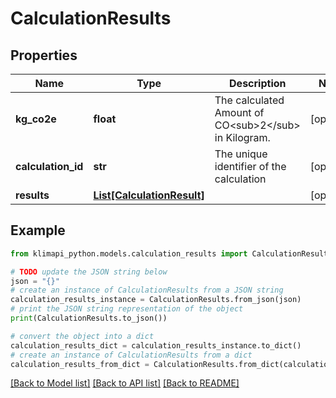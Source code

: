 # CalculationResults


## Properties

Name | Type | Description | Notes
------------ | ------------- | ------------- | -------------
**kg_co2e** | **float** | The calculated Amount of CO&lt;sub&gt;2&lt;/sub&gt; in Kilogram. | [optional] 
**calculation_id** | **str** | The unique identifier of the calculation | [optional] 
**results** | [**List[CalculationResult]**](CalculationResult.md) |  | [optional] 

## Example

```python
from klimapi_python.models.calculation_results import CalculationResults

# TODO update the JSON string below
json = "{}"
# create an instance of CalculationResults from a JSON string
calculation_results_instance = CalculationResults.from_json(json)
# print the JSON string representation of the object
print(CalculationResults.to_json())

# convert the object into a dict
calculation_results_dict = calculation_results_instance.to_dict()
# create an instance of CalculationResults from a dict
calculation_results_from_dict = CalculationResults.from_dict(calculation_results_dict)
```
[[Back to Model list]](../README.md#documentation-for-models) [[Back to API list]](../README.md#documentation-for-api-endpoints) [[Back to README]](../README.md)


